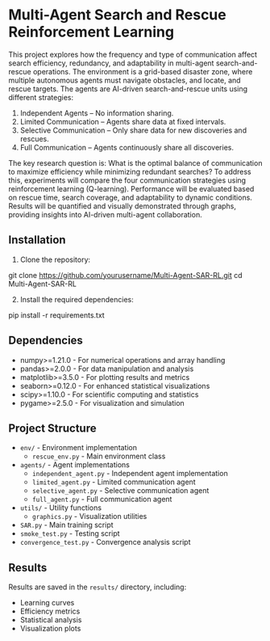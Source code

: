 # Multi-Agent Search and Rescue Reinforcement Learning

This project explores how the frequency and type of communication affect search efficiency, redundancy, and adaptability in multi-agent search-and-rescue operations. The environment is a grid-based disaster zone, where multiple autonomous agents must navigate obstacles, and locate, and rescue targets. The agents are AI-driven search-and-rescue units using different strategies:

1. Independent Agents – No information sharing. 
2. Limited Communication – Agents share data at fixed intervals. 
3. Selective Communication – Only share data for new discoveries and rescues. 
4. Full Communication – Agents continuously share all discoveries. 

The key research question is: What is the optimal balance of communication to maximize efficiency while minimizing redundant searches? To address this, experiments will compare the four communication strategies using reinforcement learning (Q-learning). Performance will be evaluated based on rescue time, search coverage, and adaptability to dynamic conditions. Results will be quantified and visually demonstrated through graphs, providing insights into AI-driven multi-agent collaboration.

## Installation

1. Clone the repository:

git clone https://github.com/yourusername/Multi-Agent-SAR-RL.git
cd Multi-Agent-SAR-RL


2. Install the required dependencies:

pip install -r requirements.txt


## Dependencies

- numpy>=1.21.0 - For numerical operations and array handling
- pandas>=2.0.0 - For data manipulation and analysis
- matplotlib>=3.5.0 - For plotting results and metrics
- seaborn>=0.12.0 - For enhanced statistical visualizations
- scipy>=1.10.0 - For scientific computing and statistics
- pygame>=2.5.0 - For visualization and simulation


## Project Structure

- `env/` - Environment implementation
  - `rescue_env.py` - Main environment class
- `agents/` - Agent implementations
  - `independent_agent.py` - Independent agent implementation
  - `limited_agent.py` - Limited communication agent
  - `selective_agent.py` - Selective communication agent
  - `full_agent.py` - Full communication agent
- `utils/` - Utility functions
  - `graphics.py` - Visualization utilities
- `SAR.py` - Main training script
- `smoke_test.py` - Testing script
- `convergence_test.py` - Convergence analysis script

## Results

Results are saved in the `results/` directory, including:
- Learning curves
- Efficiency metrics
- Statistical analysis
- Visualization plots


